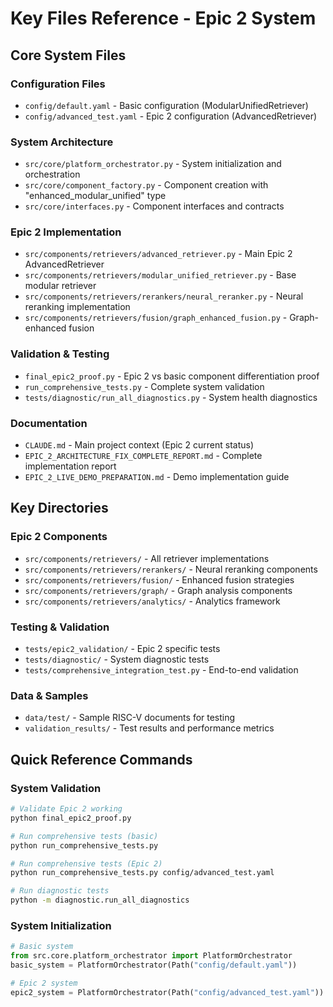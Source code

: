 # Key Files Reference - Epic 2 System

## Core System Files

### Configuration Files
- `config/default.yaml` - Basic configuration (ModularUnifiedRetriever)
- `config/advanced_test.yaml` - Epic 2 configuration (AdvancedRetriever)

### System Architecture
- `src/core/platform_orchestrator.py` - System initialization and orchestration
- `src/core/component_factory.py` - Component creation with "enhanced_modular_unified" type
- `src/core/interfaces.py` - Component interfaces and contracts

### Epic 2 Implementation
- `src/components/retrievers/advanced_retriever.py` - Main Epic 2 AdvancedRetriever
- `src/components/retrievers/modular_unified_retriever.py` - Base modular retriever
- `src/components/retrievers/rerankers/neural_reranker.py` - Neural reranking implementation
- `src/components/retrievers/fusion/graph_enhanced_fusion.py` - Graph-enhanced fusion

### Validation & Testing
- `final_epic2_proof.py` - Epic 2 vs basic component differentiation proof
- `run_comprehensive_tests.py` - Complete system validation
- `tests/diagnostic/run_all_diagnostics.py` - System health diagnostics

### Documentation
- `CLAUDE.md` - Main project context (Epic 2 current status)
- `EPIC_2_ARCHITECTURE_FIX_COMPLETE_REPORT.md` - Complete implementation report
- `EPIC_2_LIVE_DEMO_PREPARATION.md` - Demo implementation guide

## Key Directories

### Epic 2 Components
- `src/components/retrievers/` - All retriever implementations
- `src/components/retrievers/rerankers/` - Neural reranking components
- `src/components/retrievers/fusion/` - Enhanced fusion strategies
- `src/components/retrievers/graph/` - Graph analysis components
- `src/components/retrievers/analytics/` - Analytics framework

### Testing & Validation
- `tests/epic2_validation/` - Epic 2 specific tests
- `tests/diagnostic/` - System diagnostic tests
- `tests/comprehensive_integration_test.py` - End-to-end validation

### Data & Samples
- `data/test/` - Sample RISC-V documents for testing
- `validation_results/` - Test results and performance metrics

## Quick Reference Commands

### System Validation
```bash
# Validate Epic 2 working
python final_epic2_proof.py

# Run comprehensive tests (basic)
python run_comprehensive_tests.py

# Run comprehensive tests (Epic 2)
python run_comprehensive_tests.py config/advanced_test.yaml

# Run diagnostic tests
python -m diagnostic.run_all_diagnostics
```

### System Initialization
```python
# Basic system
from src.core.platform_orchestrator import PlatformOrchestrator
basic_system = PlatformOrchestrator(Path("config/default.yaml"))

# Epic 2 system  
epic2_system = PlatformOrchestrator(Path("config/advanced_test.yaml"))
```